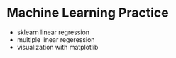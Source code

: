 # Machine Learning Practice

- sklearn linear regression
- multiple linear regeression
- visualization with matplotlib
